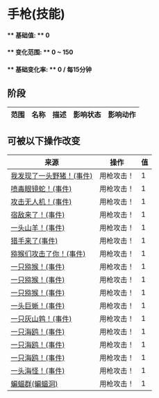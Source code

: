# 手枪(技能)  
#### ** 基础值: ** 0   
#### ** 变化范围: ** 0 ~ 150  
#### ** 基础变化率: ** 0 / 每15分钟  
## 阶段  
范围  |  名称  |  描述  |  影响状态  |  影响动作  
----  |  ----  |  ----  |  ----  |  ----  
## 可被以下操作改变  
来源  |  操作  |  值  
----  |  ----  |  ----  
[我发现了一头野猪！(事件)](Event_BoarFight.md)  |  用枪攻击！  |  1  
[喷毒眼镜蛇！(事件)](Event_CobraFight.md)  |  用枪攻击！  |  1  
[攻击无人机！(事件)](Event_DroneFight.md)  |  用枪攻击！  |  1  
[宿敌来了！(事件)](Event_EnemyFight.md)  |  用枪攻击！  |  1  
[一头山羊！(事件)](Event_GoatFight.md)  |  用枪攻击！  |  1  
[猎手来了(事件)](Event_HunterFight.md)  |  用枪攻击！  |  1  
[猕猴们攻击了你！(事件)](Event_MacaqueDenFight.md)  |  用枪攻击！  |  1  
[一只猕猴！(事件)](Event_MacaqueFight.md)  |  用枪攻击！  |  1  
[一只猕猴！(事件)](Event_MacaqueFightRaid.md)  |  用枪攻击！  |  1  
[一只猕猴！(事件)](Event_MacaqueUndeadFight.md)  |  用枪攻击！  |  1  
[一头巨蜥！(事件)](Event_MonitorFight.md)  |  用枪攻击！  |  1  
[一只灰山鹑！(事件)](Event_PartridgeFight.md)  |  用枪攻击！  |  1  
[一只海鸥！(事件)](Event_SeagullFight.md)  |  用枪攻击！  |  1  
[一只海鸥！(事件)](Event_SeagullRaid.md)  |  用枪攻击！  |  1  
[一只海鸥！(事件)](Event_SeagullRaidCrop.md)  |  用枪攻击！  |  1  
[一头海怪！(事件)](Event_SeahoundFight.md)  |  用枪攻击！  |  1  
[蝙蝠群(蝙蝠洞)](BatColony.md)  |  用枪攻击！  |  1  
